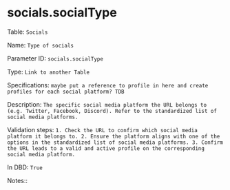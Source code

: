 # socials.socialType

Table: ```Socials```

Name: ```Type of socials```

Parameter ID: ```socials.socialType```

Type: ```Link to another Table```

Specifications: ```maybe put a reference to profile in here and create profiles for each social platform? TDB```

Description: ```The specific social media platform the URL belongs to (e.g. Twitter, Facebook, Discord). Refer to the standardized list of social media platforms.```

Validation steps: ```1. Check the URL to confirm which social media platform it belongs to.
2. Ensure the platform aligns with one of the options in the standardized list of social media platforms.
3. Confirm the URL leads to a valid and active profile on the corresponding social media platform.```

In DBD: ```True```

Notes:: 

